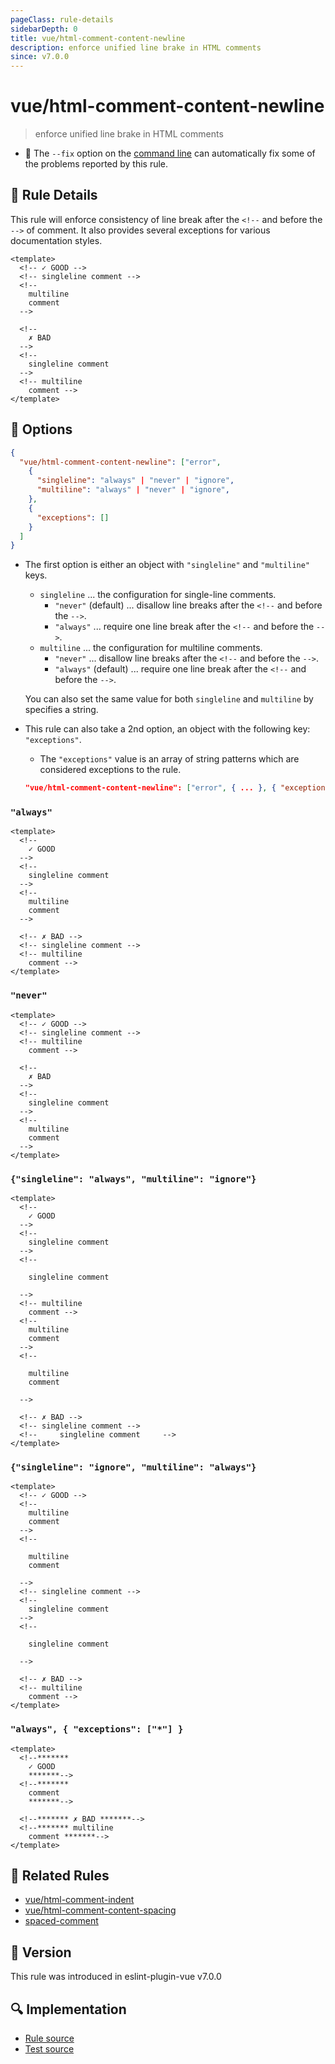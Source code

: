 ```yaml
---
pageClass: rule-details
sidebarDepth: 0
title: vue/html-comment-content-newline
description: enforce unified line brake in HTML comments
since: v7.0.0
---
```

# vue/html-comment-content-newline

> enforce unified line brake in HTML comments

- :wrench: The `--fix` option on the [command line](https://eslint.org/docs/user-guide/command-line-interface#fixing-problems) can automatically fix some of the problems reported by this rule.

## :book: Rule Details

This rule will enforce consistency of line break after the `<!--` and before the `-->` of comment. It also provides several exceptions for various documentation styles.

<eslint-code-block fix :rules="{'vue/html-comment-content-newline': ['error']}">

```vue
<template>
  <!-- ✓ GOOD -->
  <!-- singleline comment -->
  <!--
    multiline
    comment
  -->

  <!--
    ✗ BAD
  -->
  <!--
    singleline comment
  -->
  <!-- multiline
    comment -->
</template>
```

</eslint-code-block>

## :wrench: Options

```json
{
  "vue/html-comment-content-newline": ["error",
    {
      "singleline": "always" | "never" | "ignore",
      "multiline": "always" | "never" | "ignore",
    },
    {
      "exceptions": []
    }
  ]
}
```

- The first option is either an object with `"singleline"` and `"multiline"` keys.
  - `singleline` ... the configuration for single-line comments.
    - `"never"` (default) ... disallow line breaks after the `<!--` and before the `-->`.
    - `"always"` ... require one line break after the `<!--` and before the `-->`.
  - `multiline` ... the configuration for multiline comments.
    - `"never"` ... disallow line breaks after the `<!--` and before the `-->`.
    - `"always"` (default) ... require one line break after the `<!--` and before the `-->`.

  You can also set the same value for both `singleline` and `multiline` by specifies a string.

- This rule can also take a 2nd option, an object with the following key: `"exceptions"`.
  - The `"exceptions"` value is an array of string patterns which are considered exceptions to the rule.

  ```json
  "vue/html-comment-content-newline": ["error", { ... }, { "exceptions": ["*"] }]
  ```

### `"always"`

<eslint-code-block fix :rules="{'vue/html-comment-content-newline': ['error', { 'singleline': 'always', 'multiline': 'always' }]}">

```vue
<template>
  <!--
    ✓ GOOD
  -->
  <!--
    singleline comment
  -->
  <!--
    multiline
    comment
  -->

  <!-- ✗ BAD -->
  <!-- singleline comment -->
  <!-- multiline
    comment -->
</template>
```

</eslint-code-block>

### `"never"`

<eslint-code-block fix :rules="{'vue/html-comment-content-newline': ['error', { 'singleline': 'never', 'multiline': 'never' }]}">

```vue
<template>
  <!-- ✓ GOOD -->
  <!-- singleline comment -->
  <!-- multiline
    comment -->

  <!--
    ✗ BAD
  -->
  <!--
    singleline comment
  -->
  <!--
    multiline
    comment
  -->
</template>
```

</eslint-code-block>

### `{"singleline": "always", "multiline": "ignore"}`

<eslint-code-block fix :rules="{'vue/html-comment-content-newline': ['error', { 'singleline': 'always', 'multiline': 'ignore' }]}">

```vue
<template>
  <!--
    ✓ GOOD
  -->
  <!--
    singleline comment
  -->
  <!--

    singleline comment

  -->
  <!-- multiline
    comment -->
  <!--
    multiline
    comment
  -->
  <!--

    multiline
    comment

  -->

  <!-- ✗ BAD -->
  <!-- singleline comment -->
  <!--     singleline comment     -->
</template>
```

</eslint-code-block>


### `{"singleline": "ignore", "multiline": "always"}`

<eslint-code-block fix :rules="{'vue/html-comment-content-newline': ['error', { 'singleline': 'ignore', 'multiline': 'always' }]}">

```vue
<template>
  <!-- ✓ GOOD -->
  <!--
    multiline
    comment
  -->
  <!--

    multiline
    comment

  -->
  <!-- singleline comment -->
  <!--
    singleline comment
  -->
  <!--

    singleline comment

  -->

  <!-- ✗ BAD -->
  <!-- multiline
    comment -->
</template>
```

</eslint-code-block>

### `"always", { "exceptions": ["*"] }`

<eslint-code-block fix :rules="{'vue/html-comment-content-newline': ['error', 'always', { 'exceptions': ['*'] }]}">

```vue
<template>
  <!--*******
    ✓ GOOD
    *******-->
  <!--*******
    comment
    *******-->

  <!--******* ✗ BAD *******-->
  <!--******* multiline
    comment *******-->
</template>
```

</eslint-code-block>

## :couple: Related Rules

- [vue/html-comment-indent](./html-comment-indent.md)
- [vue/html-comment-content-spacing](./html-comment-content-spacing.md)
- [spaced-comment](https://eslint.org/docs/rules/spaced-comment)

## :rocket: Version

This rule was introduced in eslint-plugin-vue v7.0.0

## :mag: Implementation

- [Rule source](https://github.com/vuejs/eslint-plugin-vue/blob/master/lib/rules/html-comment-content-newline.js)
- [Test source](https://github.com/vuejs/eslint-plugin-vue/blob/master/tests/lib/rules/html-comment-content-newline.js)
